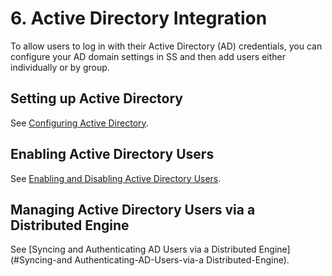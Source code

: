 [title]: # (6. Active Directory Integration)
[tags]: # (Active Directory,AD)
[priority]: # (60)

# 6. Active Directory Integration

To allow users to log in with their Active Directory (AD) credentials, you can configure your AD domain settings in SS and then add users either individually or by group.

## Setting up Active Directory

See [Configuring Active Directory](#Configuring-Active-Directory).

## Enabling Active Directory Users

See [Enabling and Disabling Active Directory Users](#Enabling-and-Disabling-Active-Directory-Users).

## Managing Active Directory Users via a Distributed Engine

See [Syncing and Authenticating AD Users via a Distributed Engine](#Syncing-and Authenticating-AD-Users-via-a Distributed-Engine).
